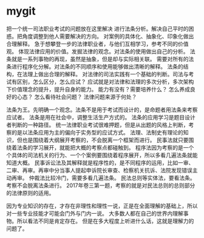 # mygit
把一个统一司法职业考试的问题放在这里解决
进行法条分析。解决自己平时的困惑。把角度调整到他人需要解决的方向。
对案例的具体化、抽象化、印象化做出合理解释。
急于想攀登一步的法律职业者，与他们互相学习，参考不同的价值观。
体现法律应用的价值。发掘法律的观念。对法条的使用做出自己的分析。
法条就是一系列事物的再现，虽然是抽象，但是却与实际相关联。
需要对所有的法条进行程序化分解。对法条的不同顺序和使用能够做出清晰的解释。
法条的结构，在法理上做出合理的解释。
对法律的司法实践有一个基础的判断。司法与考试有区别，怎么区分，怎么应试？
应试就是对法律和法理的多次分析，多次架构下价值理念的提升，提升自身的能力。
能力有没有？需要培养什么？
怎么养成良好的心态？
怎么看待社会问题？
法律问题来源于何处？

法条为王。先明确一个观念。法条不是用于考试而设计的，是命题者用法条来考察应试者。
法条是用在社会中，调整生活生产方式的。
法条的应用学习是题目设计者判断的一种路径。
统一法律职业考试很难押题，但是从出题的风格上判断，考察的是以法条应用为主的偏向于实务型的应试方式。
法理、法制史有理论的知识，但也是围绕着大纲展开考察的，不会脱离一个框架而进行。
民事法就只要围绕着法条的学习展开，就能把大概的考察点都碰触到。
程序法因为考察的是一个个具体的司法机关的行为、一个个案例要围绕着程序展开，所以多看几遍法条就能知道大概。
民事诉讼法及其解释就是程序性的，是不同程序的运用，比如一审、二审、再审。再审中分当事人提起申诉院长审查、检察机关抗诉、法院发现错误主动再审。
仲裁法比较冷门，需要多看几遍法条。
民法总则等实体法，要看法条。考察不会脱离法条进行。
2017年卷三第一题，考察的就是对民法总则的总则部分的法律原则的适用。

因为专业知识的存在，才存在非理性和理性一说，正是在全面理解的基础上，所以对一些专业技能才可能会门外与门内一说。
大多数人都在自己的世界内理解事物。所以看法不同是肯定存在。
但是在多大程度上听进什么话，这就是理解力的问题了。
